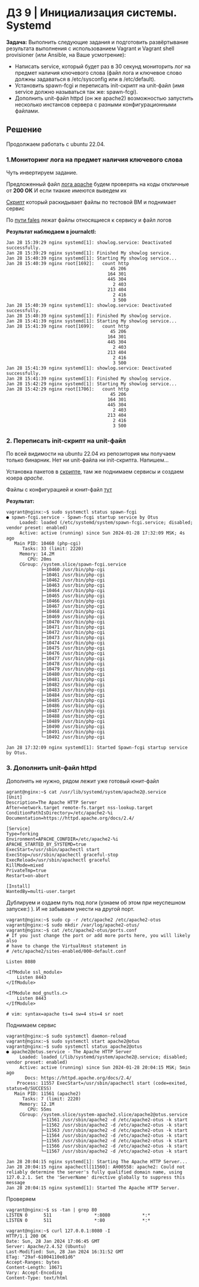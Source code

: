 # ДЗ 9 | Инициализация системы. Systemd
**Задача:** 
Выполнить следующие задания и подготовить развёртывание результата выполнения с использованием Vagrant и Vagrant shell provisioner (или Ansible, на Ваше усмотрение):

-  Написать service, который будет раз в 30 секунд мониторить лог на предмет наличия ключевого слова (файл лога и ключевое слово должны задаваться в /etc/sysconfig или в /etc/default).
- Установить spawn-fcgi и переписать init-скрипт на unit-файл (имя service должно называться так же: spawn-fcgi).
- Дополнить unit-файл httpd (он же apache2) возможностью запустить несколько инстансов сервера с разными конфигурационными файлами.
## Решение
Продолжаем работать с ubuntu 22.04.
### 1.Мониторинг лога на предмет наличия ключевого слова
Чуть инвертируем задание.

Предложенный файл [лога apache](files/apache_logs) будем проверять на коды откличные от **200 ОК**
И если тиакие имеются выведем их

[Скрипт](scripts/create_unit.sh) который раскидывает файлы по тестовой ВМ и поднимает сервис

По [пути fales](files/) лежат файлы относящиеся к сервису и файл логов

**Результат наблюдаем в journalctl:**
```
Jan 28 15:39:29 nginx systemd[1]: showlog.service: Deactivated successfully.
Jan 28 15:39:29 nginx systemd[1]: Finished My showlog service.
Jan 28 15:40:39 nginx systemd[1]: Starting My showlog service...
Jan 28 15:40:39 nginx root[1692]:   count http                                          
                                       45 206
                                      164 301
                                      445 304
                                        2 403
                                      213 404
                                        2 416
                                        3 500
Jan 28 15:40:39 nginx systemd[1]: showlog.service: Deactivated successfully.
Jan 28 15:40:39 nginx systemd[1]: Finished My showlog service.
Jan 28 15:41:39 nginx systemd[1]: Starting My showlog service...
Jan 28 15:41:39 nginx root[1699]:   count http                                          
                                       45 206
                                      164 301
                                      445 304
                                        2 403
                                      213 404
                                        2 416
                                        3 500
Jan 28 15:41:39 nginx systemd[1]: showlog.service: Deactivated successfully.
Jan 28 15:41:39 nginx systemd[1]: Finished My showlog service.
Jan 28 15:42:29 nginx systemd[1]: Starting My showlog service...
Jan 28 15:42:29 nginx root[1706]:   count http                                          
                                       45 206
                                      164 301
                                      445 304
                                        2 403
                                      213 404
                                        2 416
                                        3 500

```

### 2. Переписать init-скрипт на unit-файл

По всей видимости на ubuntu 22.04 из репозитория мы получаем только бинарник. Нет ни unit-файла ни init-скрипта. Напишем...

Установка пакетов в [скрипте](scripts/create_unit.sh), там же поднимаем сервисы и создаем юзера *apache*. 

Файлы с конфигурацией и юнит-файл [тут](files/)

**Результат:**
```
vagrant@nginx:~$ sudo systemctl status spawn-fcgi
● spawn-fcgi.service - Spawn-fcgi startup service by Otus
     Loaded: loaded (/etc/systemd/system/spawn-fcgi.service; disabled; vendor preset: enabled)
     Active: active (running) since Sun 2024-01-28 17:32:09 MSK; 4s ago
   Main PID: 10460 (php-cgi)
      Tasks: 33 (limit: 2220)
     Memory: 14.2M
        CPU: 20ms
     CGroup: /system.slice/spawn-fcgi.service
             ├─10460 /usr/bin/php-cgi
             ├─10461 /usr/bin/php-cgi
             ├─10462 /usr/bin/php-cgi
             ├─10463 /usr/bin/php-cgi
             ├─10464 /usr/bin/php-cgi
             ├─10465 /usr/bin/php-cgi
             ├─10466 /usr/bin/php-cgi
             ├─10467 /usr/bin/php-cgi
             ├─10468 /usr/bin/php-cgi
             ├─10469 /usr/bin/php-cgi
             ├─10470 /usr/bin/php-cgi
             ├─10471 /usr/bin/php-cgi
             ├─10472 /usr/bin/php-cgi
             ├─10473 /usr/bin/php-cgi
             ├─10474 /usr/bin/php-cgi
             ├─10475 /usr/bin/php-cgi
             ├─10476 /usr/bin/php-cgi
             ├─10477 /usr/bin/php-cgi
             ├─10478 /usr/bin/php-cgi
             ├─10479 /usr/bin/php-cgi
             ├─10480 /usr/bin/php-cgi
             ├─10481 /usr/bin/php-cgi
             ├─10482 /usr/bin/php-cgi
             ├─10483 /usr/bin/php-cgi
             ├─10484 /usr/bin/php-cgi
             ├─10485 /usr/bin/php-cgi
             ├─10486 /usr/bin/php-cgi
             ├─10487 /usr/bin/php-cgi
             ├─10488 /usr/bin/php-cgi
             ├─10489 /usr/bin/php-cgi
             ├─10490 /usr/bin/php-cgi
             ├─10491 /usr/bin/php-cgi
             └─10492 /usr/bin/php-cgi

Jan 28 17:32:09 nginx systemd[1]: Started Spawn-fcgi startup service by Otus.
```

### 3. Дополнить unit-файл httpd
Дополнять не нужно, рядом лежит уже готовый юнит-файл

```
agrant@nginx:~$ cat /usr/lib/systemd/system/apache2@.service
[Unit]
Description=The Apache HTTP Server
After=network.target remote-fs.target nss-lookup.target
ConditionPathIsDirectory=/etc/apache2-%i
Documentation=https://httpd.apache.org/docs/2.4/

[Service]
Type=forking
Environment=APACHE_CONFDIR=/etc/apache2-%i APACHE_STARTED_BY_SYSTEMD=true
ExecStart=/usr/sbin/apachectl start
ExecStop=/usr/sbin/apachectl graceful-stop
ExecReload=/usr/sbin/apachectl graceful
KillMode=mixed
PrivateTmp=true
Restart=on-abort

[Install]
WantedBy=multi-user.target

```
Дублируем и оздаем путь под логи (узнаем об этом при неуспешном запуске:) ). И не забываем унести на другой порт.
```
vagrant@nginx:~$ sudo cp -r /etc/apache2 /etc/apache2-otus
vagrant@nginx:~$ sudo mkdir /var/log/apache2-otus/
vagrant@nginx:~$ cat /etc/apache2-otus/ports.conf 
# If you just change the port or add more ports here, you will likely also
# have to change the VirtualHost statement in
# /etc/apache2/sites-enabled/000-default.conf

Listen 8080

<IfModule ssl_module>
	Listen 8443
</IfModule>

<IfModule mod_gnutls.c>
	Listen 8443
</IfModule>

# vim: syntax=apache ts=4 sw=4 sts=4 sr noet
```
Поднимаем сервис
```
vagrant@nginx:~$ sudo systemctl daemon-reload
vagrant@nginx:~$ sudo systemctl start apache2@otus
vagrant@nginx:~$ sudo systemctl status apache2@otus
● apache2@otus.service - The Apache HTTP Server
     Loaded: loaded (/lib/systemd/system/apache2@.service; disabled; vendor preset: enabled)
     Active: active (running) since Sun 2024-01-28 20:04:15 MSK; 5min ago
       Docs: https://httpd.apache.org/docs/2.4/
    Process: 11557 ExecStart=/usr/sbin/apachectl start (code=exited, status=0/SUCCESS)
   Main PID: 11561 (apache2)
      Tasks: 7 (limit: 2220)
     Memory: 12.1M
        CPU: 55ms
     CGroup: /system.slice/system-apache2.slice/apache2@otus.service
             ├─11561 /usr/sbin/apache2 -d /etc/apache2-otus -k start
             ├─11562 /usr/sbin/apache2 -d /etc/apache2-otus -k start
             ├─11563 /usr/sbin/apache2 -d /etc/apache2-otus -k start
             ├─11564 /usr/sbin/apache2 -d /etc/apache2-otus -k start
             ├─11565 /usr/sbin/apache2 -d /etc/apache2-otus -k start
             ├─11566 /usr/sbin/apache2 -d /etc/apache2-otus -k start
             └─11567 /usr/sbin/apache2 -d /etc/apache2-otus -k start

Jan 28 20:04:15 nginx systemd[1]: Starting The Apache HTTP Server...
Jan 28 20:04:15 nginx apachectl[11560]: AH00558: apache2: Could not reliably determine the server's fully qualified domain name, using 127.0.2.1. Set the 'ServerName' directive globally to suppress this message
Jan 28 20:04:15 nginx systemd[1]: Started The Apache HTTP Server.

```
Проверяем
```
vagrant@nginx:~$ ss -tan | grep 80
LISTEN 0      511                *:8080            *:*           
LISTEN 0      511                *:80              *:*      

vagrant@nginx:~$ curl 127.0.0.1:8080 -I
HTTP/1.1 200 OK
Date: Sun, 28 Jan 2024 17:06:45 GMT
Server: Apache/2.4.52 (Ubuntu)
Last-Modified: Sun, 28 Jan 2024 16:31:52 GMT
ETag: "29af-61004110e81d6"
Accept-Ranges: bytes
Content-Length: 10671
Vary: Accept-Encoding
Content-Type: text/html
 
```